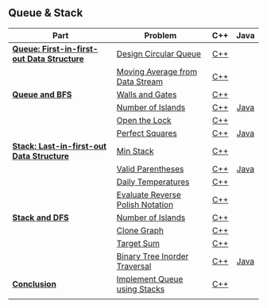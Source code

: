 ## Queue & Stack

| Part | Problem | C++ | Java |
| --- | --- | :---: | :---: |
| [**Queue: First-in-first-out Data Structure**](https://leetcode.com/explore/learn/card/queue-stack/228/first-in-first-out-data-structure/) | [Design Circular Queue](https://leetcode.com/explore/learn/card/queue-stack/228/first-in-first-out-data-structure/1337/) | [C++](01-Queue-First-in-first-out-Data-Structure/01-Design-Circular-Queue/cpp-0622/) | |
| | [Moving Average from Data Stream](https://leetcode.com/explore/learn/card/queue-stack/228/first-in-first-out-data-structure/1368/) | [C++](01-Queue-First-in-first-out-Data-Structure/02-Moving-Average-from-Data-Stream/cpp-0346/) | |
| [**Queue and BFS**](https://leetcode.com/explore/learn/card/queue-stack/231/practical-application-queue/) | [Walls and Gates](https://leetcode.com/explore/learn/card/queue-stack/231/practical-application-queue/1373/) | [C++](02-Queue-and-BFS/01-Walls-and-Gates/cpp-0286/) | |
| | [Number of Islands](https://leetcode.com/explore/learn/card/queue-stack/231/practical-application-queue/1374/) | [C++](02-Queue-and-BFS/02-Number-of-Islands/cpp-0200/) | [Java](02-Queue-and-BFS/02-Number-of-Islands/java-0200/src/) |
| | [Open the Lock](https://leetcode.com/explore/learn/card/queue-stack/231/practical-application-queue/1375/) | [C++](02-Queue-and-BFS/03-Open-the-Lock/cpp-0752/) | |
| | [Perfect Squares](https://leetcode.com/explore/learn/card/queue-stack/231/practical-application-queue/1371/) | [C++](02-Queue-and-BFS/04-Perfect-Squares/cpp-0279/) | [Java](02-Queue-and-BFS/04-Perfect-Squares/java-0279/src/) |
| [**Stack: Last-in-first-out Data Structure**](https://leetcode.com/explore/learn/card/queue-stack/230/usage-stack/) | [Min Stack](https://leetcode.com/explore/learn/card/queue-stack/230/usage-stack/1360/) | [C++](03-Stack-Last-in-first-out-Data-Structure/01-Min-Stacl/cpp-0155/) | |
| | [Valid Parentheses](https://leetcode.com/explore/learn/card/queue-stack/230/usage-stack/1361/) | [C++](03-Stack-Last-in-first-out-Data-Structure/02-Valid-Parentheses/cpp-0020/) | [Java](03-Stack-Last-in-first-out-Data-Structure/02-Valid-Parentheses/java-0020/src/)|
| | [Daily Temperatures](https://leetcode.com/explore/learn/card/queue-stack/230/usage-stack/1363/) | [C++](03-Stack-Last-in-first-out-Data-Structure/03-Daily-Temperatures/cpp-0739/) | |
| | [Evaluate Reverse Polish Notation](https://leetcode.com/explore/learn/card/queue-stack/230/usage-stack/1394/) | [C++](03-Stack-Last-in-first-out-Data-Structure/04-Evaluate-Reverse-Polish-Notation/cpp-0150/) | |
| [**Stack and DFS**](https://leetcode.com/explore/learn/card/queue-stack/232/practical-application-stack/) | [Number of Islands](https://leetcode.com/explore/learn/card/queue-stack/232/practical-application-stack/1380/) | [C++](04-Stack-and-DFS/01-Number-of-Islands/cpp-200/) | |
| | [Clone Graph](https://leetcode.com/explore/learn/card/queue-stack/232/practical-application-stack/1392/) | [C++](04-Stack-and-DFS/02-Clone-Graph/cpp-0133/) | |
| | [Target Sum](https://leetcode.com/explore/learn/card/queue-stack/232/practical-application-stack/1389/) | [C++](04-Stack-and-DFS/03-Target-Sum/cpp-0494/) | |
| | [Binary Tree Inorder Traversal](https://leetcode.com/explore/learn/card/queue-stack/232/practical-application-stack/1383/) | [C++](04-Stack-and-DFS/04-Binary-Tree-Inorder-Traversal/cpp-0094/) | [Java](04-Stack-and-DFS/04-Binary-Tree-Inorder-Traversal/java-0094/src/) |
| [**Conclusion**](https://leetcode.com/explore/learn/card/queue-stack/239/conclusion/) | [Implement Queue using Stacks](https://leetcode.com/explore/learn/card/queue-stack/239/conclusion/1386/) | [C++](05-Conclusion/01-Implement-Queue-using-Stacks/cpp-232/) | |
| | | | |
